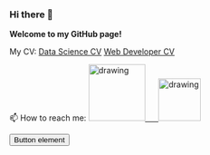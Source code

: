 ### Hi there 👋

**Welcome to my GitHub page!**

My CV: 
[Data Science CV](https://www.overleaf.com/download/project/610a6a6ddf6c6fe4bd932070/build/17b9d8726e6-43d4c794c7c151a7/output/output.pdf?compileGroup=standard&clsiserverid=clsi-pre-emp-e2-f-pszm&popupDownload=true)
[Web Developer CV](https://www.overleaf.com/download/project/6125f0d1a2397d68fb1e60e5/build/17b9d7ad903-5c6ff35ba440ff44/output/output.pdf?compileGroup=standard&clsiserverid=clsi-pre-emp-e2-e-mcs6&popupDownload=true)

📫 How to reach me:
<a href="https://www.linkedin.com/in/kamrul-hasan-60767a183/"><img src="https://res.cloudinary.com/importdata/image/upload/v1595012354/linkedin_t9qiwy.png" alt="drawing" width="100"/> &nbsp;&nbsp;&nbsp;&nbsp;
<a href="https://www.kaggle.com/kh1997"><img src="https://res.cloudinary.com/importdata/image/upload/v1595012924/kaggle_ksaktb.png" alt="drawing" width="75"/>
  

<button type="button" name="button" class="btn">Button element</button>

